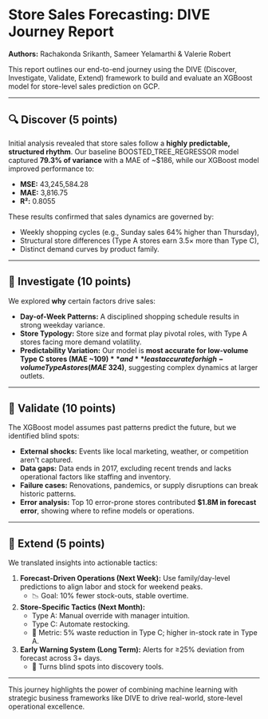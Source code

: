 # Store Sales Forecasting: DIVE Journey Report

**Authors:** Rachakonda Srikanth, Sameer Yelamarthi & Valerie Robert

This report outlines our end-to-end journey using the DIVE (Discover, Investigate, Validate, Extend) framework to build and evaluate an XGBoost model for store-level sales prediction on GCP.

---

## 🔍 Discover (5 points)

Initial analysis revealed that store sales follow a **highly predictable, structured rhythm**. Our baseline BOOSTED_TREE_REGRESSOR model captured **79.3% of variance** with a MAE of ~$186, while our XGBoost model improved performance to:

- **MSE:** 43,245,584.28  
- **MAE:** 3,816.75  
- **R²:** 0.8055

These results confirmed that sales dynamics are governed by:
- Weekly shopping cycles (e.g., Sunday sales 64% higher than Thursday),
- Structural store differences (Type A stores earn 3.5× more than Type C),
- Distinct demand curves by product family.

---

## 🔎 Investigate (10 points)

We explored **why** certain factors drive sales:

- **Day-of-Week Patterns:** A disciplined shopping schedule results in strong weekday variance. 
- **Store Typology:** Store size and format play pivotal roles, with Type A stores facing more demand volatility.
- **Predictability Variation:** Our model is **most accurate for low-volume Type C stores (MAE ~$109)** and **least accurate for high-volume Type A stores (MAE ~$324)**, suggesting complex dynamics at larger outlets.

---

## 🧪 Validate (10 points)

The XGBoost model assumes past patterns predict the future, but we identified blind spots:

- **External shocks:** Events like local marketing, weather, or competition aren't captured.
- **Data gaps:** Data ends in 2017, excluding recent trends and lacks operational factors like staffing and inventory.
- **Failure cases:** Renovations, pandemics, or supply disruptions can break historic patterns.
- **Error analysis:** Top 10 error-prone stores contributed **$1.8M in forecast error**, showing where to refine models or operations.

---

## 🚀 Extend (5 points)

We translated insights into actionable tactics:

1. **Forecast-Driven Operations (Next Week):** Use family/day-level predictions to align labor and stock for weekend peaks.
   - 📉 Goal: 10% fewer stock-outs, stable overtime.
2. **Store-Specific Tactics (Next Month):** 
   - Type A: Manual override with manager intuition.
   - Type C: Automate restocking.
   - 🧪 Metric: 5% waste reduction in Type C; higher in-stock rate in Type A.
3. **Early Warning System (Long Term):** Alerts for ≥25% deviation from forecast across 3+ days.
   - 🔔 Turns blind spots into discovery tools.

---

This journey highlights the power of combining machine learning with strategic business frameworks like DIVE to drive real-world, store-level operational excellence.